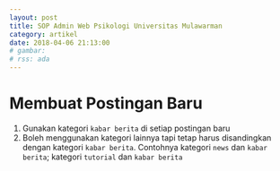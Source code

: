 ```yaml
---
layout: post
title: SOP Admin Web Psikologi Universitas Mulawarman
category: artikel
date: 2018-04-06 21:13:00
# gambar: 
# rss: ada
---
```


# Membuat Postingan Baru

1. Gunakan kategori `kabar berita` di setiap postingan baru
2. Boleh menggunakan kategori lainnya tapi tetap harus disandingkan dengan kategori `kabar berita`. Contohnya kategori `news` dan `kabar berita`; kategori `tutorial` dan `kabar berita`